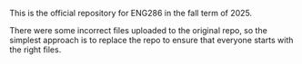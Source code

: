 This is the official repository for ENG286 in the fall term of 2025.

There were some incorrect files uploaded to the original repo, so the simplest approach is to replace the repo to ensure that everyone starts with the right files.
